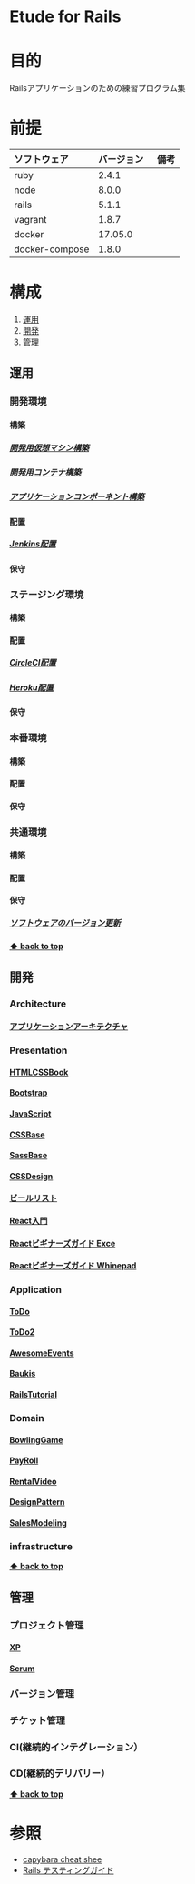 Etude for Rails
===================

# 目的 #
Railsアプリケーションのための練習プログラム集

# 前提 #
| ソフトウェア   | バージョン   | 備考        |
|:---------------|:-------------|:------------|
| ruby           |2.4.1     |             |
| node           |8.0.0     |             |
| rails          |5.1.1　　　|             |
| vagrant        |1.8.7     |             |
| docker         |17.05.0   |             |
| docker-compose |1.8.0    |             |

# 構成 #
1. [運用](#運用)
1. [開発](#開発)
1. [管理](#管理)

## 運用
### 開発環境
#### 構築
##### [開発用仮想マシン構築](./ops/build_vagrant.md)
##### [開発用コンテナ構築](./ops/build_docker.md)
##### [アプリケーションコンポーネント構築](./ops/build_app_components.md)

#### 配置
##### [Jenkins配置](./ops/ship_jenkins.md)

#### 保守

### ステージング環境
#### 構築

#### 配置
##### [CircleCI配置](./ops/ship_circleci.md)
##### [Heroku配置](./ops/ship_heroku.md)

#### 保守

### 本番環境
#### 構築
#### 配置
#### 保守

### 共通環境
#### 構築
#### 配置
#### 保守
##### [ソフトウェアのバージョン更新](https://github.com/k2works/etude_for_rails/commit/5801ca56ab74b6e75145e37f475f453cd2881ce2)

**[⬆ back to top](#構成)**

## 開発
### Architecture
#### [アプリケーションアーキテクチャ](./dev/app_architecture.md)
### Presentation
#### [HTMLCSSBook](dev/html_css_book/html_css_book.md)
#### [Bootstrap](dev/bootstrap/bootstrap.md)
#### [JavaScript](dev/javascript/javascript.md)
#### [CSSBase](dev/css_base/css_base.md)
#### [SassBase](dev/sass_base/sass_base.md) 
#### [CSSDesign](dev/css_design/css_design.md)
#### [ビールリスト](dev/beer_list/beer_list.md)
#### [React入門](dev/intro_to_react/intro_to_react.md) 
#### [Reactビギナーズガイド Exce](dev/react_beginners_guide/excel.md)
#### [Reactビギナーズガイド Whinepad](dev/react_beginners_guide/whinepad.md)
### Application
#### [ToDo](dev/todo/todo.md)
#### [ToDo2](dev/todo/todo2.md)
#### [AwesomeEvents](dev/awesome_events/awesome_events.md)
#### [Baukis](dev/baukis/baukis.md)
#### [RailsTutorial](dev/rails_tutorial/sample.md)
### Domain
#### [BowlingGame](dev/bowling_game/bowling_game.md)
#### [PayRoll](dev/payroll/payroll.md)
#### [RentalVideo](dev/rental_video/rental_video.md)
#### [DesignPattern](dev/design_patterns/design_patterns.md)
#### [SalesModeling](dev/sales_modeling/sales_modeling_.md)
### infrastructure

**[⬆ back to top](#構成)**

## 管理
### プロジェクト管理
#### [XP](mgt/xp/xp.md)
#### [Scrum](mgt/scrum/scrum.md)

### バージョン管理

### チケット管理

### CI(継続的インテグレーション）

### CD(継続的デリバリー）

**[⬆ back to top](#構成)**

# 参照 #
+ [capybara cheat shee](https://gist.github.com/zhengjia/428105)
+ [Rails テスティングガイド](https://railsguides.jp/testing.html)